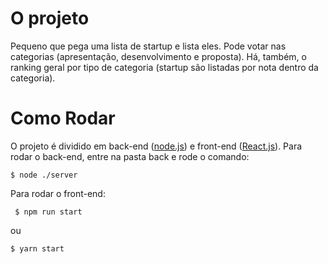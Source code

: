 # O projeto

Pequeno que pega uma lista de startup e lista eles. Pode votar nas categorias (apresentação, desenvolvimento e proposta).
Há, também, o ranking geral por tipo de categoria (startup são listadas por nota dentro da categoria).

# Como Rodar

O projeto é dividido em back-end ([node.js](https://nodejs.org/en/)) e front-end ([React.js](https://pt-br.reactjs.org/)). 
Para rodar o back-end, entre na pasta back e rode o comando:
```
$ node ./server
```
Para rodar o front-end:
```
 $ npm run start
```
 ou 
 ```
 $ yarn start
 ```
